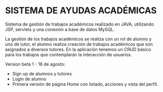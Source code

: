 # SISTEMA DE AYUDAS ACADÉMICAS
Sistema de gestión de trabajos académicos realizado en JAVA, utilizando JSP, servlets y una conexión a base de datos MySQL.

La gestión de los trabajos académicos se realiza con un rol de alumno y uno de tutor, el alumno realiza creación de trabajos académicos que son asignados a diversos tutores.
En la aplicación tenemos un CRUD básico para los trabajos que contemplarán la interacción de usuarios. 

Version beta 1 - 16 de agosto:
- Sign up de alumnos y tutores 
- Login de alumno 
- Primera versión de página Home con listado, acciones y vista del perfil. 


